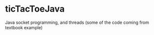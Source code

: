 # ticTacToeJava
Java socket programming, and threads  (some of the code coming from textbook example)

